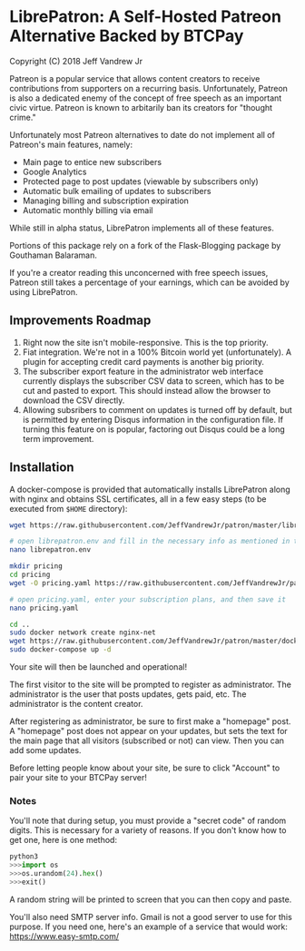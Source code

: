 <h1>LibrePatron: A Self-Hosted Patreon Alternative Backed by BTCPay</h1>

Copyright (C) 2018 Jeff Vandrew Jr

Patreon is a popular service that allows content creators to receive contributions from supporters on a recurring basis. Unfortunately, Patreon is also a dedicated enemy of the concept of free speech as an important civic virtue. Patreon is known to arbitarily ban its creators for "thought crime."

Unfortunately most Patreon alternatives to date do not implement all of Patreon's main features, namely:

* Main page to entice new subscribers
* Google Analytics
* Protected page to post updates (viewable by subscribers only)
* Automatic bulk emailing of updates to subscribers
* Managing billing and subscription expiration
* Automatic monthly billing via email

While still in alpha status, LibrePatron implements all of these features. 

Portions of this package rely on a fork of the Flask-Blogging package by Gouthaman Balaraman.

If you're a creator reading this unconcerned with free speech issues, Patreon still takes a percentage of your earnings, which can be avoided by using LibrePatron.

<h2>Improvements Roadmap</h2>

1. Right now the site isn't mobile-responsive. This is the top priority.
2. Fiat integration. We're not in a 100% Bitcoin world yet (unfortunately). A plugin for accepting credit card payments is another big priority.
3. The subscriber export feature in the administrator web interface currently displays the subscriber CSV data to screen, which has to be cut and pasted to export. This should instead allow the browser to download the CSV directly.
4. Allowing subsribers to comment on updates is turned off by default, but is permitted by entering Disqus information in the configuration file. If turning this feature on is popular, factoring out Disqus could be a long term improvement.

<h2>Installation</h2>

A docker-compose is provided that automatically installs LibrePatron along with nginx and obtains SSL certificates, all in a few easy steps (to be executed from `$HOME` directory):

```bash
wget https://raw.githubusercontent.com/JeffVandrewJr/patron/master/librepatron.env

# open librepatron.env and fill in the necessary info as mentioned in the file comments, and then save
nano librepatron.env

mkdir pricing
cd pricing
wget -O pricing.yaml https://raw.githubusercontent.com/JeffVandrewJr/patron/master/pricing.yaml.sample

# open pricing.yaml, enter your subscription plans, and then save it
nano pricing.yaml

cd ..
sudo docker network create nginx-net
wget https://raw.githubusercontent.com/JeffVandrewJr/patron/master/docker-compose.yml
sudo docker-compose up -d
```
Your site will then be launched and operational!

The first visitor to the site will be prompted to register as administrator. The administrator is the user that posts updates, gets paid, etc. The administrator is the content creator.

After registering as administrator, be sure to first make a "homepage" post. A "homepage" post does not appear on your updates, but sets the text for the main page that all visitors (subscribed or not) can view. Then you can add some updates.

Before letting people know about your site, be sure to click "Account" to pair your site to your BTCPay server!

<h3>Notes</h3>

You'll note that during setup, you must provide a "secret code" of random digits. This is necessary for a variety of reasons. If you don't know how to get one, here is one method:

```python
python3
>>>import os
>>>os.urandom(24).hex()
>>>exit()
```

A random string will be printed to screen that you can then copy and paste.

You'll also need SMTP server info. Gmail is not a good server to use for this purpose. If you need one, here's an example of a service that would work: https://www.easy-smtp.com/
